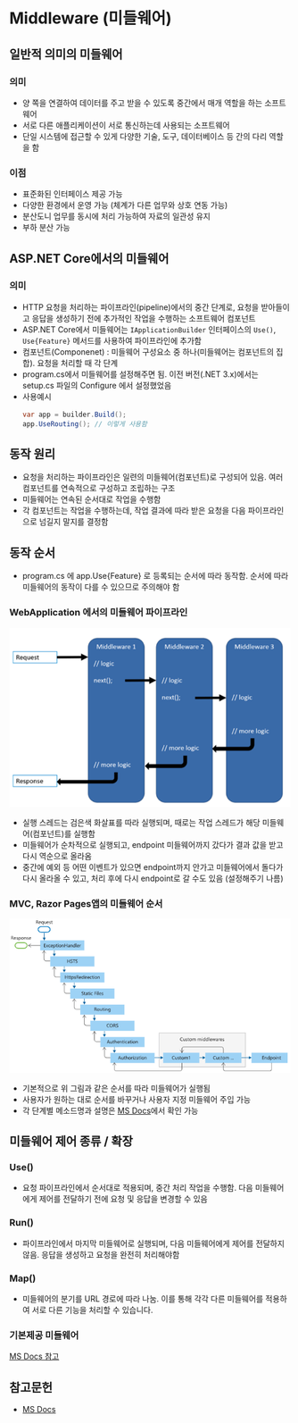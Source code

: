# Middleware (미들웨어)

## 일반적 의미의 미들웨어
### 의미
* 양 쪽을 연결하여 데이터를 주고 받을 수 있도록 중간에서 매개 역할을 하는 소프트웨어
* 서로 다른 애플리케이션이 서로 통신하는데 사용되는 소프트웨어
* 단일 시스템에 접근할 수 있게 다양한 기술, 도구, 데이터베이스 등 간의 다리 역할을 함
### 이점
* 표준화된 인터페이스 제공 가능
* 다양한 환경에서 운영 가능 (체계가 다른 업무와 상호 연동 가능)
* 분산도니 업무를 동시에 처리 가능하여 자료의 일관성 유지
* 부하 분산 가능

## ASP.NET Core에서의 미들웨어
### 의미
* HTTP 요청을 처리하는 파이프라인(pipeline)에서의 중간 단계로, 요청을 받아들이고 응답을 생성하기 전에 추가적인 작업을 수행하는 소프트웨어 컴포넌트
* ASP.NET Core에서 미들웨어는 `IApplicationBuilder` 인터페이스의 `Use()`, `Use{Feature}` 메서드를 사용하여 파이프라인에 추가함
* 컴포넌트(Componenet) : 미들웨어 구성요소  중 하나(미들웨어는 컴포넌트의 집합). 요청을 처리할 때 각 단계
* program.cs에서 미들웨어를 설정해주면 됨. 이전 버전(.NET 3.x)에서는 setup.cs 파일의 Configure 에서 설정했었음
* 사용예시
    ```C#
    var app = builder.Build();
    app.UseRouting(); // 이렇게 사용함
    ```

## 동작 원리
* 요청을 처리하는 파이프라인은 일련의 미들웨어(컴포넌트)로 구성되어 있음. 여러 컴포넌트를 연속적으로 구성하고 조립하는 구조
* 미들웨어는 연속된 순서대로 작업을 수행함
* 각 컴포넌트는 작업을 수행하는데, 작업 결과에 따라 받은 요청을 다음 파이프라인으로 넘길지 말지를 결정함

## 동작 순서
* program.cs 에 app.Use{Feature} 로 등록되는 순서에 따라 동작함. 순서에 따라 미들웨어의 동작이 다를 수 있으므로 주의해야 함
### WebApplication 에서의 미들웨어 파이프라인
![Middleware pipeline with WebApplication](./media/Middleware_WebApplication.png)
* 실행 스레드는 검은색 화살표를 따라 실행되며, 때로는 작업 스레드가 해당 미들웨어(컴포넌트)를 실행함
* 미들웨어가 순차적으로 실행되고, endpoint 미들웨어까지 갔다가 결과 값을 받고 다시 역순으로 올라옴
* 중간에 예외 등 어떤 이벤트가 있으면 endpoint까지 안가고 미들웨어에서 돌다가 다시 올라올 수 있고, 처리 후에 다시 endpoint로 갈 수도 있음 (설정해주기 나름)
### MVC, Razor Pages앱의 미들웨어 순서
![Middleware MVC and Razor Pages](./media/Middleware_MVC.png)
* 기본적으로 위 그림과 같은 순서를 따라 미들웨어가 실행됨
* 사용자가 원하는 대로 순서를 바꾸거나 사용자 지정 미들웨어 주입 가능
* 각 단계별 메소드명과 설명은 [MS Docs](https://learn.microsoft.com/ko-kr/aspnet/core/fundamentals/middleware/?view=aspnetcore-7.0#middleware-order)에서 확인 가능

## 미들웨어 제어 종류 / 확장
### Use()
* 요청 파이프라인에서 순서대로 적용되며, 중간 처리 작업을 수행함. 다음 미들웨어에게 제어를 전달하기 전에 요청 및 응답을 변경할 수 있음
### Run()
* 파이프라인에서 마지막 미들웨어로 실행되며, 다음 미들웨어에게 제어를 전달하지 않음. 응답을 생성하고 요청을 완전히 처리해야함
### Map() 
* 미들웨어의 분기를 URL 경로에 따라 나눔. 이를 통해 각각 다른 미들웨어를 적용하여 서로 다른 기능을 처리할 수 있습니다.
### 기본제공 미들웨어
[MS Docs 참고](https://learn.microsoft.com/ko-kr/aspnet/core/fundamentals/middleware/?view=aspnetcore-7.0#built-in-middleware)

## 참고문헌
- [MS Docs](https://learn.microsoft.com/ko-kr/aspnet/core/fundamentals/middleware/?view=aspnetcore-7.0)
